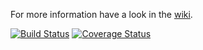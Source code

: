 For more information have a look in the [wiki](https://github.com/mikey179/vfsStream/wiki).

[![Build Status](https://secure.travis-ci.org/mikey179/vfsStream.png)](http://travis-ci.org/mikey179/vfsStream) [![Coverage Status](https://coveralls.io/repos/mikey179/vfsStream/badge.png?branch=master)](https://coveralls.io/r/mikey179/vfsStream?branch=master)
